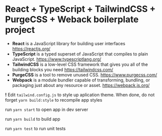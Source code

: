 # React + TypeScript + TailwindCSS + PurgeCSS + Weback boilerplate project

- **React** is a JavaScript library for building user interfaces https://reactjs.org/
- **TypeScript** is a typed superset of JavaScript that compiles to plain JavaScript. https://www.typescriptlang.org/
- **TailwindCSS** is a low-level CSS framework that gives you all of the building blocks you need https://tailwindcss.com/
- **PurgeCSS** is a tool to remove unused CSS. https://www.purgecss.com/
- **Webpack** is a module bundler capable of transforming, bundling, or packaging just about any resource or asset. https://webpack.js.org/

**!** Edit `tailwind.config.js` to style up aplication theme. When done, do not forget `yarn build:style` to recompile app styles

run `yarn start` to open app in dev server

run `yarn build` to build app

run `yarn test` to run unit tests
